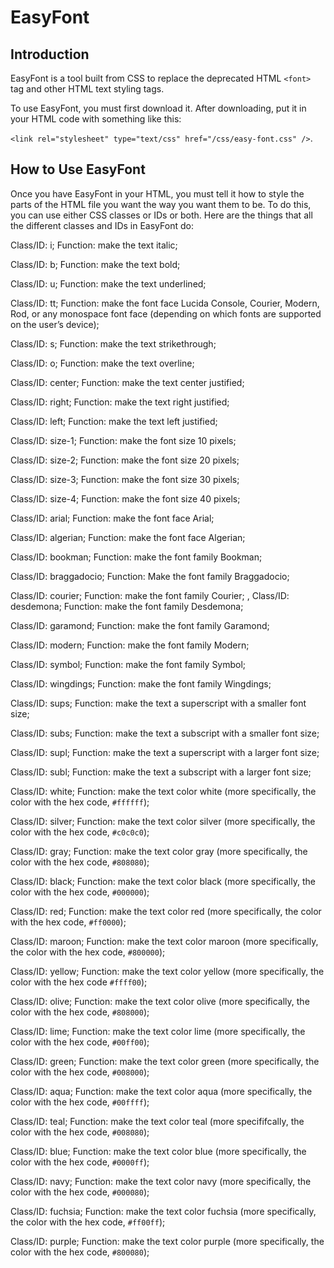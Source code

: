 # EasyFont 

## Introduction

EasyFont is a tool built from CSS to replace the deprecated HTML `<font>` tag and other HTML text styling tags.

To use EasyFont, you must first download it.  After downloading, put it in your HTML code with something like this:

`<link rel="stylesheet" type="text/css" href="/css/easy-font.css" />`.

## How to Use EasyFont

Once you have EasyFont in your HTML, you must tell it how to style the parts of the HTML file you want the way you want them to be.  To do this, you can use either CSS classes or IDs or both.  Here are the things that all the different classes and IDs in EasyFont do:


Class/ID: i; Function:  make the text italic;

Class/ID: b; Function:  make the text bold;

Class/ID:  u; Function:  make the text underlined;

Class/ID:  tt; Function:  make the font face Lucida Console, Courier, Modern, Rod, or any monospace font face (depending on which fonts are supported on the user’s device);

Class/ID:  s; Function:  make the text strikethrough;

Class/ID:  o; Function:  make the text overline;

Class/ID:  center; Function:  make the text center justified;

Class/ID:  right; Function:  make the text right justified;

Class/ID:  left; Function:  make the text left justified;

Class/ID:  size-1; Function:  make the font size 10 pixels;

Class/ID:  size-2; Function:  make the font size 20 pixels;

Class/ID:  size-3; Function:  make the font size 30 pixels;

Class/ID:  size-4; Function:  make the font size 40 pixels;

Class/ID:  arial; Function:  make the font face Arial;

Class/ID:  algerian; Function:  make the font face Algerian;
 
Class/ID:  bookman; Function:  make the font family Bookman;

Class/ID:  braggadocio; Function: Make the font family Braggadocio;

Class/ID:  courier; Function:  make the font family Courier;
,
Class/ID:  desdemona; Function:  make the font family Desdemona;

Class/ID:  garamond; Function:  make the font family Garamond;

Class/ID:  modern; Function:  make the font family Modern;

Class/ID:  symbol; Function:  make the font family Symbol;

Class/ID:  wingdings; Function:  make the font family Wingdings;

Class/ID:  sups; Function:  make the text a superscript with a smaller font size;  

Class/ID:  subs; Function: make the text a subscript with a smaller font size;

Class/ID:  supl; Function:  make the text a superscript with a larger font size;

Class/ID:  subl; Function:  make the text a subscript with a larger font size;  

Class/ID:  white; Function:  make the text color white (more specifically, the color with the hex code, `#ffffff`);

Class/ID:  silver; Function:  make the text color silver (more specifically, the color with the hex code, `#c0c0c0`);

Class/ID:  gray; Function:  make the text color gray (more specifically, the color with the hex code, `#808080`);

Class/ID:  black; Function:  make the text color black (more specifically, the color with the hex code, `#000000`);

Class/ID:  red; Function:  make the text color red (more specifically, the color with the hex code, `#ff0000`);

Class/ID:  maroon; Function:  make the text color maroon (more specifically, the color with the hex code, `#800000`);

Class/ID:  yellow; Function:  make the text color yellow (more specifically, the color with the hex code `#ffff00`);

Class/ID:  olive; Function:  make the text color olive (more specifically, the color with the hex code, `#808000`);

Class/ID:  lime; Function:  make the text color lime (more specifically, the color with the hex code, `#00ff00`);

Class/ID:  green; Function:  make the text color green (more specifically, the color with the hex code, `#008000`);

Class/ID:  aqua; Function:  make the text color aqua (more specifically, the color with the hex code, `#00ffff`);

Class/ID:  teal; Function:  make the text color teal (more specififcally, the color with the hex code, `#008080`);

Class/ID: blue; Function:  make the text color blue (more specifically, the color with the hex code, `#0000ff`);

Class/ID:  navy; Function:  make the text color navy (more specifically, the color with the hex code, `#000080`);

Class/ID:  fuchsia; Function:  make the text color fuchsia (more specifically, the color with the hex code, `#ff00ff`);

Class/ID:  purple; Function:  make the text color purple (more specifically, the color with the hex code, `#800080`);

